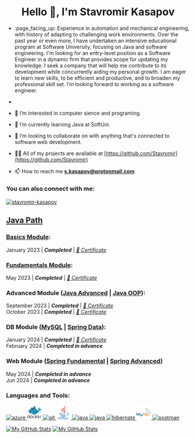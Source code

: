 <h1 align="center">Hello 👋, I'm Stavromir Kasapov</h1>

- <p>:page_facing_up:  Experience in automation and mechanical engineering, with history of adapting to challenging work environments. Over the past year or even more, I have undertaken an intensive educational program at Software University, focusing on Java and software engineering. I'm looking for an entry-level position as a Software Engineer in a dynamic firm that provides scope for updating my knowledge. I seek a company that will help me contribute to its development while concurrently aiding my personal growth. I am eager to learn new skills, to be efficient and productive, and to broaden my professional skill set. I’m looking forward to working as a software engineer.</p>
- 
- 👀 I’m interested in computer sience and programing.

- 🌱 I’m currently learning Java at SoftUni.

- 💞️ I’m looking to collaborate on with anything that's connected to software web development.

- 👨‍💻 All of my projects are available at [https://github.com/Stavromir](https://github.com/Stavromir)

- 📫 How to reach me **s.kasapov@protonmail.com**

<h3 align="left">You can also connect with me:</h3>
<p align="left">
<a href="https://linkedin.com/in/stavromir-kasapov/" target="blank"><img align="center" src="https://raw.githubusercontent.com/rahuldkjain/github-profile-readme-generator/master/src/images/icons/Social/linked-in-alt.svg" alt="stavromir-kasapov" height="30" width="40" /></a>
</p>

## [Java Path](https://softuni.bg/curriculum)
### [Basics Module](https://softuni.bg/trainings/3625/programming-basics-with-java-february-2022):
January 2023 | ***Completed*** | *[:page_facing_up: Certificate](https://softuni.bg/certificates/details/158597/01ef928e)*

### [Fundamentals Module](https://softuni.bg/trainings/3837/programming-fundamentals-with-java-september-2022):
May 2023 | ***Completed*** | *[:page_facing_up: Certificate](https://softuni.bg/certificates/details/179739/6e627a1f)*

### Advanced Module ([Java Advanced](https://softuni.bg/trainings/3959/java-advanced-january-2023) | [Java OOP](https://softuni.bg/trainings/3960/java-oop-february-2023)):
September 2023 | ***Completed*** | *[:page_facing_up: Certificate](https://softuni.bg/certificates/details/188650/1104aa78)*</br>
October 2023  | ***Completed*** | *[:page_facing_up: Certificate](https://softuni.bg/certificates/details/195782/8b6fe9d1)*

### DB Module ([MySQL](https://softuni.bg/trainings/4116/mysql-may-2023) | [Spring Data](https://softuni.bg/trainings/4115/spring-data-june-2023)):
January 2024  | ***Completed*** | *[:page_facing_up: Certificate](https://softuni.bg/certificates/details/202749/26c91c7e)*</br>
February 2024 | ***Completed in advance*** </br>

### Web Module ([Spring Fundamental](https://softuni.bg/trainings/4235/spring-fundamentals-september-2023) | [Spring Advanced](https://softuni.bg/trainings/4236/spring-advanced-october-2023))
May 2024 | ***Completed in advance*** </br>
Jun 2024 | ***Completed in advance***</br>


<h3 align="left">Languages and Tools:</h3>
<p align="left"> <a href="https://azure.microsoft.com/en-in/" target="_blank" rel="noreferrer"> <img src="https://www.vectorlogo.zone/logos/microsoft_azure/microsoft_azure-icon.svg" alt="azure" width="40" height="40"/> </a> <a href="https://www.docker.com/" target="_blank" rel="noreferrer"> <img src="https://raw.githubusercontent.com/devicons/devicon/master/icons/docker/docker-original-wordmark.svg" alt="docker" width="40" height="40"/> </a> <a href="https://git-scm.com/" target="_blank" rel="noreferrer"> <img src="https://www.vectorlogo.zone/logos/git-scm/git-scm-icon.svg" alt="git" width="40" height="40"/> </a> <a href="https://www.java.com" target="_blank" rel="noreferrer"> <img src="https://raw.githubusercontent.com/devicons/devicon/master/icons/java/java-original.svg" alt="java" width="40" height="40"/> </a> <a href="https://spring.io/" target="_blank" rel="noreferrer"> <img src="https://pluralsight2.imgix.net/paths/images/corespring-f9a00f4516.png" alt="java" width="40" height="40"/> </a> <a href="https://angular.io/" target="_blank" rel="noreferrer"> <img src="https://w7.pngwing.com/pngs/271/444/png-transparent-angular-icon-hd-logo.png" alt="java" width="40" height="40"/> </a> <a href="https://hibernate.org/" target="_blank" rel="noreferrer"> <img src="https://www.vectorlogo.zone/logos/hibernate/hibernate-icon.svg" alt="hibernate" width="40" height="40"/> </a> <a href="https://www.mysql.com/" target="_blank" rel="noreferrer"> <img src="https://raw.githubusercontent.com/devicons/devicon/master/icons/mysql/mysql-original-wordmark.svg" alt="mysql" width="40" height="40"/> </a> <a href="https://postman.com" target="_blank" rel="noreferrer"> <img src="https://www.vectorlogo.zone/logos/getpostman/getpostman-icon.svg" alt="postman" width="40" height="40"/> </a> </p>

<p>
  <!-- <summary>:zap: GitHub Stats</summary> -->
  <a href="https://github.com/Stavromir" rel="Stavromir's profile"><img height="165em" alt="My GitHub Stats" src="https://github-readme-stats.vercel.app/api?username=stavromir&show_icons=true&theme=highcontrast&title_color=ff0000&icon_color=ff0000" /></a>
  <a href="https://github.com/Stavromir" rel="Stavromir's profile"><img height="165em" alt="My GitHub Stats" src="https://github-readme-stats.vercel.app/api/top-langs/?username=stavromir&layout=compact&theme=highcontrast&title_color=ff0000" /></a>
</p>
